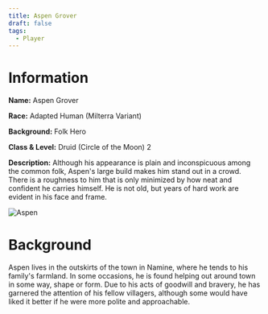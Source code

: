 ```yaml
---
title: Aspen Grover
draft: false
tags:
  - Player
---
```

# Information
**Name:** Aspen Grover 

**Race:** Adapted Human (Milterra Variant)

**Background:** Folk Hero 

**Class & Level:** Druid (Circle of the Moon) 2 

**Description:** Although his appearance is plain and inconspicuous among the common folk, Aspen's large build makes him stand out in a crowd. There is a roughness to him that is only minimized by how neat and confident he carries himself. He is not old, but years of hard work are evident in his face and frame. 

![Aspen](images/Aspen.jpg)

# Background
Aspen lives in the outskirts of the town in Namine, where he tends to his family's farmland. In some occasions, he is found helping out around town in some way, shape or form. Due to his acts of goodwill and bravery, he has garnered the attention of his fellow villagers, although some would have liked it better if he were more polite and approachable.
